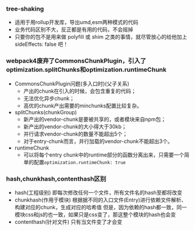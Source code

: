 ### tree-shaking
- 适用于用rollup开发库，导出umd,esm两种模式的代码
- 业务代码区别不大，反正都是有用的代码，不会摇掉
- 只要你的包不是用来做 polyfill 或 shim 之类的事情，就尽管放心的给他加上 sideEffects: false 吧！

### webpack4废弃了CommonsChunkPlugin，引入了optimization.splitChunks和optimization.runtimeChunk
- CommonsChunkPlugin问题(多入口时)(父子关系)
  - 产出的chunk在引入的时候，会包含重复的代码；
  - 无法优化异步chunk；
  - 高优的chunk产出需要的minchunks配置比较复杂。
- splitChunks(chunkGroup)
  - 新产出的vendor-chunk是要被共享的，或者模块来自npm包；
  - 新产出的vendor-chunk的大小得大于30kb；
  - 并行请求vendor-chunk的数量不能超出5个；
  - 对于entry-chunk而言，并行加载的vendor-chunk不能超出3个。
- runtimeChunk 
  - 可以将每个entry chunk中的runtime部分的函数分离出来，只需要一个简单的配置`optimization.runtimeChunk: true`

### hash,chunkhash,contenthash区别
- hash(工程级别)
  即每次修改任何一个文件，所有文件名的hash至都将改变
- chunkhash(作用于模块)
  根据据不同的入口文件(Entry)进行依赖文件解析、构建对应的chunk，生成对应的哈希值
  但是，因为依赖的hash都一致，同一模块css和js的也一致，如果只是css变了，那这整个模块的hash也会变
- contenthash(针对文件)
  只有当文件变了才会变  